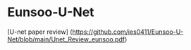 # Eunsoo-U-Net


[U-net paper review] (https://github.com/ies0411/Eunsoo-U-Net/blob/main/Unet_Review_eunsoo.pdf)
